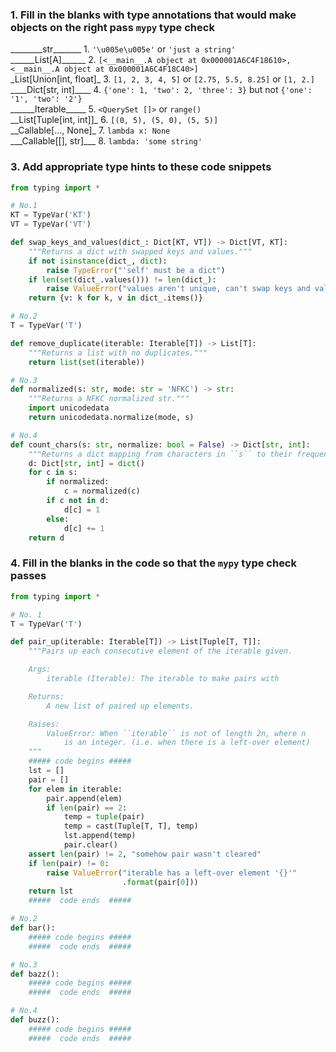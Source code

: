 ### 1. Fill in the blanks with type annotations that would make objects on the right pass `mypy` type check

________str\_\_\_\_\_\_\_         1. `'\u005e\u005e'` or `'just a string'`  
______List\[A]\_\_\_\_\_\_       2. `[<__main__.A object at 0x000001A6C4F18610>, <__main__.A object at 0x000001A6C4F18C40>]`    
_List\[Union\[int, float]\_ 3. `[1, 2, 3, 4, 5]` or `[2.75, 5.5, 8.25]` or `[1, 2.]`  
____Dict\[str, int]\_\_\_\_    4. `{'one': 1, 'two': 2, 'three': 3}` but not `{'one': '1', 'two': '2'}`  
______Iterable\_\_\_\_\_        5. `<QuerySet []>` or `range()`  
__List\[Tuple\[int, int]]\_ 6. `[(0, 5), (5, 0), (5, 5)]`    
__Callable\[..., None]\_    7. `lambda x: None`  
___Callable\[[], str]\_\_\_   8. `lambda: 'some string'`


### 3. Add appropriate type hints to these code snippets
```python
from typing import *

# No.1
KT = TypeVar('KT')
VT = TypeVar('VT')

def swap_keys_and_values(dict_: Dict[KT, VT]) -> Dict[VT, KT]:
    """Returns a dict with swapped keys and values."""
    if not isinstance(dict_, dict):
        raise TypeError("'self' must be a dict")
    if len(set(dict_.values())) != len(dict_):
        raise ValueError("values aren't unique, can't swap keys and values")
    return {v: k for k, v in dict_.items()}

# No.2
T = TypeVar('T')

def remove_duplicate(iterable: Iterable[T]) -> List[T]:
    """Returns a list with no duplicates."""
    return list(set(iterable))

# No.3
def normalized(s: str, mode: str = 'NFKC') -> str:
    """Returns a NFKC normalized str."""
    import unicodedata
    return unicodedata.normalize(mode, s)

# No.4
def count_chars(s: str, normalize: bool = False) -> Dict[str, int]:
    """Returns a dict mapping from characters in ``s`` to their frequency."""
    d: Dict[str, int] = dict()
    for c in s:
        if normalized:
            c = normalized(c)
        if c not in d:
            d[c] = 1
        else:
            d[c] += 1
    return d
```
### 4. Fill in the blanks in the code so that the `mypy` type check passes
```python
from typing import *

# No. 1
T = TypeVar('T')

def pair_up(iterable: Iterable[T]) -> List[Tuple[T, T]]:
    """Pairs up each consecutive element of the iterable given.

    Args:
        iterable (Iterable): The iterable to make pairs with

    Returns:
        A new list of paired up elements.

    Raises:
        ValueError: When ``iterable`` is not of length 2n, where n
            is an integer. (i.e. when there is a left-over element)
    """
    ##### code begins #####
    lst = []
    pair = []
    for elem in iterable:
        pair.append(elem)
        if len(pair) == 2:
            temp = tuple(pair)
            temp = cast(Tuple[T, T], temp)
            lst.append(temp)
            pair.clear()
    assert len(pair) != 2, "somehow pair wasn't cleared"
    if len(pair) != 0:
        raise ValueError("iterable has a left-over element '{}'"
                         .format(pair[0]))
    return lst
    #####  code ends  #####

# No.2
def bar():
    ##### code begins #####
    #####  code ends  #####

# No.3
def bazz():
    ##### code begins #####
    #####  code ends  #####

# No.4
def buzz():
    ##### code begins #####
    #####  code ends  #####
```
